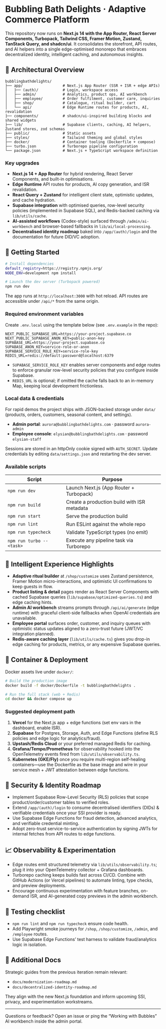 # Bubbling Bath Delights · Adaptive Commerce Platform

This repository now runs on **Next.js 14 with the App Router, React Server Components, Turbopack, Tailwind CSS, Framer Motion, Zustand, TanStack Query, and shadcn/ui**. It consolidates the storefront, API routes, and AI helpers into a single edge-optimised monorepo that embraces decentralized identity, intelligent caching, and autonomous insights.

## 🧭 Architectural Overview

```
bubblingbathdelights/
├── app/                  # Next.js App Router (SSR + ISR + edge APIs)
│   ├── (auth)/           # Login, workspace access
│   ├── admin/            # Analytics, product ops, AI workbench
│   ├── employee/         # Order fulfilment, customer care, inquiries
│   ├── shop/             # Catalogue, ritual builder, cart
│   └── api/              # Edge Runtime routes for products, AI, revalidation
├── components/           # shadcn/ui-inspired building blocks and shared widgets
├── lib/                  # Supabase clients, caching, AI helpers, Zustand stores, zod schemas
├── public/               # Static assets
├── styles/               # Tailwind theming and global styles
├── docker/               # Container tooling (Dockerfile + compose)
├── turbo.json            # Turborepo pipeline configuration
└── package.json          # Next.js + TypeScript workspace definition
```

### Key upgrades
- **Next.js 14 + App Router** for hybrid rendering, React Server Components, and built-in optimisations.
- **Edge Runtime** API routes for products, AI copy generation, and ISR revalidation.
- **React Query + Zustand** for intelligent client state, optimistic updates, and cache hydration.
- **Supabase integration** with optimised queries, row-level security policies (implemented in Supabase SQL), and Redis-backed caching via `lib/utils/cache`.
- **AI-assisted workflows** (Codex-style) surfaced through `/admin/ai-workbench` and browser-based fallbacks in `lib/ai/local-processing`.
- **Decentralised identity roadmap** baked into `/app/(auth)/login` and the documentation for future DID/VC adoption.

## 🚀 Getting Started

```bash
# Install dependencies
default_registry=https://registry.npmjs.org/
NODE_ENV=development npm install

# Launch the dev server (Turbopack powered)
npm run dev
```

The app runs at `http://localhost:3000` with hot reload. API routes are accessible under `/api/*` from the same origin.

### Required environment variables

Create `.env.local` using the template below (see `.env.example` in the repo):

```
NEXT_PUBLIC_SUPABASE_URL=https://your-project.supabase.co
NEXT_PUBLIC_SUPABASE_ANON_KEY=public-anon-key
SUPABASE_URL=https://your-project.supabase.co
SUPABASE_ANON_KEY=service-role-or-anon
SUPABASE_SERVICE_ROLE_KEY=service-role-key
REDIS_URL=redis://default:password@localhost:6379
```

- `SUPABASE_SERVICE_ROLE_KEY` enables server components and edge routes to enforce granular row-level security policies that you configure inside Supabase.
- `REDIS_URL` is optional; if omitted the cache falls back to an in-memory Map, keeping local development frictionless.

### Local data & credentials

For rapid demos the project ships with JSON-backed storage under `data/` (products, orders, customers, seasonal content, and settings).

- **Admin portal**: `aurora@bubblingbathdelights.com` · password `aurora-admin`
- **Employee console**: `elysian@bubblingbathdelights.com` · password `elysian-staff`

Sessions are stored in an httpOnly cookie signed with `AUTH_SECRET`. Update credentials by editing `data/settings.json` and restarting the dev server.

### Available scripts

| Script         | Purpose                                             |
|----------------|-----------------------------------------------------|
| `npm run dev`  | Launch Next.js (App Router + Turbopack)             |
| `npm run build`| Create a production build with ISR metadata         |
| `npm run start`| Serve the production build                          |
| `npm run lint` | Run ESLint against the whole repo                   |
| `npm run typecheck` | Validate TypeScript types (no emit)            |
| `npm run turbo -- <task>` | Execute any pipeline task via Turborepo  |

## 🧠 Intelligent Experience Highlights

- **Adaptive ritual builder** at `/shop/customize` uses Zustand persistence, Framer Motion micro-interactions, and optimistic UI confirmations to keep guests in flow.
- **Product listing & detail** pages render as React Server Components with cached Supabase queries (`lib/supabase/optimized-queries.ts`) and edge caching hints.
- **Admin AI workbench** streams prompts through `/api/ai/generate` (edge runtime) with graceful client-side fallbacks when OpenAI credentials are unavailable.
- **Employee portal** surfaces order, customer, and inquiry queues with optimistic status updates aligned to a zero-trust future (JWT/VC integration planned).
- **Redis-aware caching layer** (`lib/utils/cache.ts`) gives you drop-in edge caching for products, metrics, or any expensive Supabase queries.

## 🐳 Container & Deployment

Docker assets live under `docker/`:

```bash
# Build the production image
docker build -f docker/Dockerfile -t bubblingbathdelights .

# Run the full stack (web + Redis)
cd docker && docker compose up
```

### Suggested deployment path
1. **Vercel** for the Next.js app + edge functions (set env vars in the dashboard, enable ISR).  
2. **Supabase** for Postgres, Storage, Auth, and Edge Functions (define RLS policies and edge logic for analytics/fraud).  
3. **Upstash/Redis Cloud** or your preferred managed Redis for caching.  
4. **Grafana/Tempo/Prometheus** for observability hooked into the OpenTelemetry events fired from `lib/utils/observability.ts`.  
5. **Kubernetes (GKE/Fly)** once you require multi-region self-healing containers—use the Dockerfile as the base image and wire in your service mesh + JWT attestation between edge functions.

## 🔐 Security & Identity Roadmap

- Implement Supabase Row-Level Security (RLS) policies that scope product/order/customer tables to verified roles.
- Extend `/app/(auth)/login` to consume decentralised identifiers (DIDs) & verifiable credentials once your SSI provider is ready.
- Use Supabase Edge Functions for fraud detection, advanced analytics, and verifiable credential minting.
- Adopt zero-trust service-to-service authentication by signing JWTs for internal fetches from API routes to edge functions.

## 📈 Observability & Experimentation

- Edge routes emit structured telemetry via `lib/utils/observability.ts`; plug it into your OpenTelemetry collector + Grafana dashboards.
- Turborepo caching keeps builds fast across CI/CD. Combine with GitHub Actions (or Vercel pipelines) to automate linting, type checks, and preview deployments.
- Encourage continuous experimentation with feature branches, on-demand ISR, and AI-generated copy previews in the admin workbench.

## 🧪 Testing checklist

- `npm run lint` and `npm run typecheck` ensure code health.
- Add Playwright smoke journeys for `/shop`, `/shop/customize`, `/admin`, and `/employee` routes.
- Use Supabase Edge Functions’ test harness to validate fraud/analytics logic in isolation.

## 📄 Additional Docs

Strategic guides from the previous iteration remain relevant:
- `docs/modernization-roadmap.md`
- `docs/decentralized-identity-roadmap.md`

They align with the new Next.js foundation and inform upcoming SSI, privacy, and experimentation workstreams.

---

Questions or feedback? Open an issue or ping the “Working with Bubbles” AI workbench inside the admin portal.
